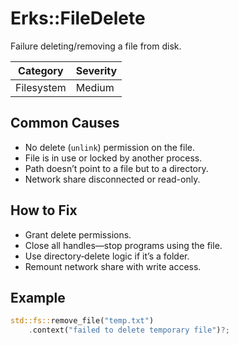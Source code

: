 # Erks::FileDelete

Failure deleting/removing a file from disk.

| Category   | Severity |
| ---------- | -------- |
| Filesystem | Medium   |

## Common Causes

- No delete (`unlink`) permission on the file.
- File is in use or locked by another process.
- Path doesn’t point to a file but to a directory.
- Network share disconnected or read-only.

## How to Fix

- Grant delete permissions.
- Close all handles—stop programs using the file.
- Use directory‐delete logic if it’s a folder.
- Remount network share with write access.

## Example

```rust
std::fs::remove_file("temp.txt")
    .context("failed to delete temporary file")?;
```

